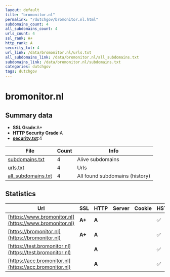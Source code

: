 ```yaml
---
layout: default
title: "bromonitor.nl"
permalink: "/dutchgov/bromonitor.nl.html"
subdomains_count: 4
all_subdomains_count: 4
urls_count: 4
ssl_rank: A+
http_rank: A
security_txt: 4
url_link: /data/bromonitor.nl/urls.txt
all_subdomains_link: /data/bromonitor.nl/all_subdomains.txt
subdomains_link: /data/bromonitor.nl/subdomains.txt
categories: dutchgov
tags: dutchgov
---
```



# bromonitor.nl
## Summary data


 - **SSL Grade**:A+
 - **HTTP Security Grade**:A
 - **[security.txt](https://www.digitaleoverheid.nl/nieuws/standaard-security-txt-nu-verplicht-voor-overheid/)**:4


| File       | Count | Info |
|------------|-------|------|
|[subdomains.txt](/DutchGovScope/data/bromonitor.nl/subdomains.txt)|4|Alive subdomains|
|[urls.txt](/DutchGovScope/data/bromonitor.nl/urls.txt)|4|Urls|
|[all_subdomains.txt](/DutchGovScope/data/bromonitor.nl/all_subdomains.txt)|4|All found subdomains (history)|


## Statistics


| Url | SSL | HTTP | Server | Cookie | HSTS | CORS | CTO | CSP | XFO | XXP | RP |FP| Tech |Title |
|--------|-------|-------|------|------|------|------|------|------|------|------|------|------|------|------|
|[https://www.bromonitor.nl](https://www.bromonitor.nl)| **A+**| **A**|| |:white_check_mark: | :warning:| |:warning: | :white_check_mark: | | :white_check_mark: | |HSTS|BRO Monitor|
|[https://bromonitor.nl](https://bromonitor.nl)| **A+**| **A**|| |:white_check_mark: | :warning:| |:warning: | :white_check_mark: | | :white_check_mark: | |HSTS|BRO Monitor|
|[https://test.bromonitor.nl](https://test.bromonitor.nl)| | **A**|| |:white_check_mark: | :warning:| |:warning: | :white_check_mark: | | :white_check_mark: | |HSTS|BRO Monitor|
|[https://acc.bromonitor.nl](https://acc.bromonitor.nl)| | **A**|| |:white_check_mark: | | | :white_check_mark:| :white_check_mark: | | :white_check_mark: | |HSTS|ICTU DevOps|

